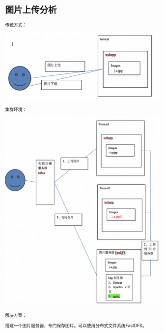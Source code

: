 # 图片上传分析

传统方式：

![](../../../.gitbook/assets/image%20%28248%29.png)

集群环境：

![](../../../.gitbook/assets/image%20%28241%29.png)

解决方案：

搭建一个图片服务器，专门保存图片。可以使用分布式文件系统FastDFS。

